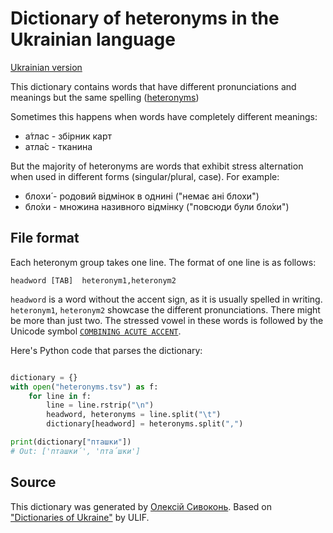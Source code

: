 # Dictionary of heteronyms in the Ukrainian language

[Ukrainian version](./README.md)

This dictionary contains words that have different pronunciations and meanings
but the same spelling ([heteronyms][1])

Sometimes this happens when words have completely different meanings:

* а́тлас - збірник карт
* атла́с - тканина

But the majority of heteronyms are words that exhibit stress alternation
when used in different forms (singular/plural, case). For example:

* блохи́ - родовий відмінок в однині ("немає ані блохи́")
* бло́хи - множина називного відмінку ("повсюди були бло́хи")


## File format

Each heteronym group takes one line. The format of one line is as follows:

```
headword [TAB]  heteronym1,heteronym2
```

`headword` is a word without the accent sign, as it is usually spelled in writing.
`heteronym1`, `heteronym2` showcase the different pronunciations. There
might be more than just two. The stressed vowel in these words is followed by
the Unicode symbol [`COMBINING ACUTE ACCENT`](https://unicode-table.com/en/0301/).

Here's Python code that parses the dictionary:

```python

dictionary = {}
with open("heteronyms.tsv") as f:
    for line in f:
        line = line.rstrip("\n")
        headword, heteronyms = line.split("\t")
        dictionary[headword] = heteronyms.split(",")

print(dictionary["пташки"])
# Out: ['пташки́', 'пта́шки']
```


## Source

This dictionary was generated by [Олексій Сивоконь](https://github.com/asivokon).
Based on ["Dictionaries of Ukraine"][2] by ULIF.


  [1]: https://en.wikipedia.org/wiki/Heteronym_(linguistics)
  [2]: https://lcorp.ulif.org.ua/dictua/

